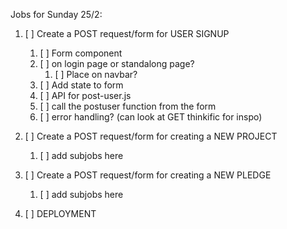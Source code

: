 Jobs for Sunday 25/2:

1. [ ] Create a POST request/form for USER SIGNUP
   1. [ ] Form component
   2. [ ] on login page or standalong page?
      1. [ ] Place on navbar?
   3. [ ] Add state to form
   4. [ ] API for post-user.js
   5. [ ] call the postuser function from the form
   6. [ ] error handling? (can look at GET thinkific for inspo)


2. [ ] Create a POST request/form for creating a NEW PROJECT
   1. [ ] add subjobs here

3. [ ] Create a POST request/form for creating a NEW PLEDGE
   1. [ ] add subjobs here

4. [ ] DEPLOYMENT
